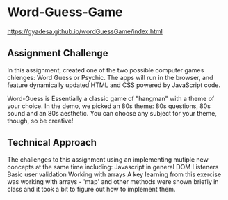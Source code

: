 # Word-Guess-Game

https://gyadesa.github.io/wordGuessGame/index.html


Assignment Challenge
----------------------------------------------------------------------------------------------------------------------------------------
In this assignment, created one of the two possible computer games chlenges: Word Guess or Psychic. The apps will run in the browser, and feature dynamically updated HTML and CSS powered by JavaScript code.

Word-Guess is Essentially a classic game of "hangman" with a theme of your choice. In the demo, we picked an 80s theme: 80s questions, 80s sound and an 80s aesthetic. You can choose any subject for your theme, though, so be creative!

Technical Approach
-----------------------------------------------------------------------------------------------------------------------------------------
The challenges to this assignment using an implementing mutiple new concepts at the same time including:
Javascript in general
DOM Listeners
Basic user validation
Working with arrays
A key learning from this exercise was working with arrays - 'map' and other methods were shown briefly in class and it took a bit to figure out how to implement them.

